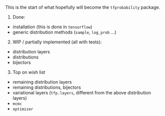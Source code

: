 This is the start of what hopefully will become the `tfprobability` package.

1) Done:

- installation (this is done in `tensorflow`)
- generic distribution methods (`sample`, `log_prob` ...)


2) WIP / partially implemented (all with tests):

- distribution layers 
- distributions
- bijectors


3) Top on wish list

- remaining distribution layers
- remaining distributions, bijectors
- variational layers (`tfp.layers`, different from the above distribution layers)
- `mcmc`
- `optimizer`

